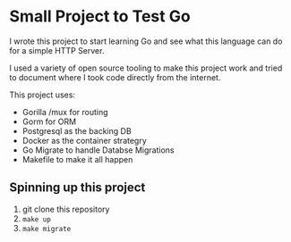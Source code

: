 

# Small Project to Test Go


I wrote this project to start learning Go and see what this language can do for a simple HTTP Server. 

I used a variety of open source tooling to make this project work and tried to document where I took code directly from the internet. 

This project uses:
- Gorilla /mux for routing
- Gorm for ORM
- Postgresql as the backing DB
- Docker as the container strategry
- Go Migrate to handle Databse Migrations
- Makefile to make it all happen

## Spinning up this project


1. git clone this repository
1. `make up`
1. `make migrate`

